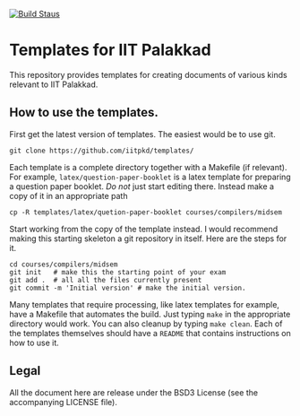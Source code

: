 [![Build Staus][travis-status]][travis]

# Templates for IIT Palakkad

This repository provides templates for creating documents of various
kinds relevant to IIT Palakkad.

## How to use the templates.

First get the latest version of templates. The easiest would be to use git.

```
git clone https://github.com/iitpkd/templates/

```

Each template is a complete directory together with a Makefile (if
relevant). For example, `latex/question-paper-booklet` is a latex
template for preparing a question paper booklet. *Do not* just start
editing there. Instead make a copy of it in an appropriate path

```
cp -R templates/latex/quetion-paper-booklet courses/compilers/midsem

```

Start working from the copy of the template instead. I would recommend
making this starting skeleton a git repository in itself. Here are the
steps for it.

```
cd courses/compilers/midsem
git init   # make this the starting point of your exam
git add .  # all all the files currently present
git commit -m 'Initial version' # make the initial version.
```

Many templates that require processing, like latex templates for
example, have a Makefile that automates the build. Just typing `make`
in the appropriate directory would work. You can also cleanup by
typing `make clean`. Each of the templates themselves should have a
`README` that contains instructions on how to use it.


## Legal

All the document here are release under the BSD3 License (see the
accompanying LICENSE file).

[travis-status]: <https://travis-ci.org/iitpkd/templates.svg> "Build Status"
[travis]: <https://travis-ci.org/iitpkd/templates> "Build Status"
